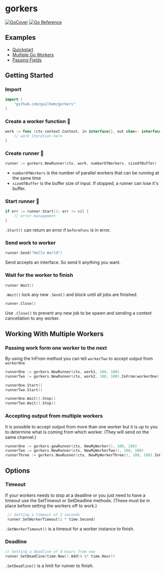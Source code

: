 # gorkers

<!-- [![Mentioned in Awesome Go](https://awesome.re/mentioned-badge-flat.svg)](https://github.com/avelino/awesome-go#goroutines) -->

<!-- [![Maintainability](https://api.codeclimate.com/v1/badges/402fee86fbd1e24defb2/maintainability)](https://codeclimate.com/github/catmullet/go-workers/maintainability) -->

[![GoCover](http://gocover.io/_badge/github.com/guilhem/gorkers)](http://gocover.io/github.com/guilhem/gorkers)
[![Go Reference](https://pkg.go.dev/badge/github.com/guilhem/gorkers.svg)](https://pkg.go.dev/github.com/guilhem/gorkers)

## Examples

- [Quickstart](https://github.com/guilhem/gorkers/blob/master/examples/quickstart/quickstart.go)
- [Multiple Go Workers](https://github.com/guilhem/gorkers/blob/master/examples/multiple_workers/multipleworkers.go)
- [Passing Fields](https://github.com/guilhem/gorkers/blob/master/examples/passing_fields/passingfields.go)

## Getting Started

### Import

```go
import (
    "github.com/guilhem/gorkers"
)
```

### Create a worker function 👷

```go
work := func (ctx context.Context, in interface{}, out chan<- interface{}) error {
    // work iteration here
}
```

### Create runner 🚶

```go
runner := gorkers.NewRunner(ctx, work, numberOfWorkers, sizeOfBuffer)
```

- `numberOfWorkers` is the number of parallel workers that can be running at the same time
- `sizeOfBuffer` is the buffer size of input. If stopped, a runner can lose it's buffer.

### Start runner 🏃

```go
if err := runner.Start(); err != nil {
    // error management
}
```

`.Start()` can return an error if `beforeFunc` is in error.

### Send work to worker

```go
runner.Send("Hello World")
```

Send accepts an interface. So send it anything you want.

### Wait for the worker to finish

```go
runner.Wait()
```

`.Wait()` lock any new `.Send()` and block until all jobs are finished.

```go
runner.Close()
```

Use `.Close()` to prevent any new job to be spawn and sending a context cancellation to any worker.

## Working With Multiple Workers

### Passing work form one worker to the next

By using the InFrom method you can tell `workerTwo` to accept output from `workerOne`

```go
runnerOne := gorkers.NewRunner(ctx, work1, 100, 100)
runnerTwo := gorkers.NewRunner(ctx, work2, 100, 100).InFrom(workerOne)

runnerOne.Start()
runnerTwo.Start()

runnerOne.Wait().Stop()
runnerTwo.Wait().Stop()
```

### Accepting output from multiple workers

It is possible to accept output from more than one worker but it is up to you to determine what is coming from which worker. (They will send on the same channel.)

```go
runnerOne := gorkers.gewRunner(ctx, NewMyWorker(), 100, 100)
runnerTwo := gorkers.NewRunner(ctx, NewMyWorkerTwo(), 100, 100)
runnerThree := gorkers.NewRunner(ctx, NewMyWorkerThree(), 100, 100).InFrom(workerOne, workerTwo)
```

## Options

### Timeout

If your workers needs to stop at a deadline or you just need to have a timeout use the SetTimeout or SetDeadline methods. (These must be in place before setting the workers off to work.)

```go
 // Setting a timeout of 2 seconds
 runner.SetWorkerTimeout(2 * time.Second)
```

`.SetWorkerTimeout()` is a timeout for a worker instance to finish.

### Deadline

```go
// Setting a deadline of 4 hours from now
runner.SetDeadline(time.Now().Add(4 \* time.Hour))
```

`.SetDeadline()` is a limit for runner to finish.
